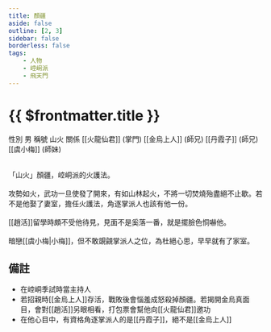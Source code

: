 ```yaml
---
title: 顏疆
aside: false
outline: [2, 3]
sidebar: false
borderless: false
tags:
    - 人物
    - 崆峒派
    - 飛天門
---
```


# {{ $frontmatter.title }}

<ChTabs position="bottom">
	<ChTab title="顏疆">
		<Ch src='/images/characters/trainee204/normal.png' position='right'/>
		<ChName nameZh='顏疆' nameEn='Yan Jiang' position='right' />
		<ChTable>
			<ChTr>
				<ChTd isTitle=true>
					性別
				</ChTd>
				<ChTd>
					男
				</ChTd>
			</ChTr>
			<ChTr>
				<ChTd isTitle=true>
					稱號
				</ChTd>
				<ChTd>
					山火
				</ChTd>
			</ChTr>
			<ChTr>
				<ChTd isTitle=true position='center'>
					關係
				</ChTd>
			</ChTr>
			<ChTr>
				<ChTd position='center'>
					[[火龍仙君]] (掌門)
				</ChTd>
			</ChTr>
			<ChTr>
				<ChTd position='center'>
					[[金烏上人]] (師兄)
				</ChTd>
			</ChTr>
			<ChTr>
				<ChTd position='center'>
					[[丹霞子]] (師兄)
				</ChTd>
			</ChTr>
			<ChTr>
				<ChTd position='center'>
					[[虞小梅]] (師妹)
				</ChTd>
			</ChTr>
		</ChTable>
	</ChTab>
</ChTabs>
<br><br>

「山火」顏疆，崆峒派的火護法。
<br><br>
攻勢如火，武功一旦使發了開來，有如山林起火，不將一切焚燒殆盡絕不止歇。若不是他娶了妻室，擔任火護法，角逐掌派人也該有他一份。
<br><br>
[[趙活]]留學時頗不受他待見，見面不是奚落一番，就是擺臉色恫嚇他。
<br><br>
暗戀[[虞小梅|小梅]]，但不敢覬覦掌派人之位，為杜絕心思，早早就有了家室。

## 備註

- 在崆峒季試時當主持人
- 若招親時[[金烏上人]]存活，戰敗後會惱羞成怒殺掉顏疆。若揭開金烏真面目，會對[[趙活]]另眼相看，打包票會幫他向[[火龍仙君]]邀功
- 在他心目中，有資格角逐掌派人的是[[丹霞子]]，絕不是[[金烏上人]]